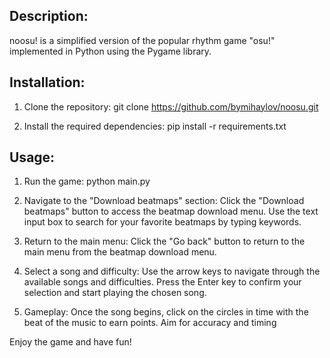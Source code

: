 Description:
------------
noosu! is a simplified version of the popular rhythm game "osu!" implemented in Python using the Pygame library.

Installation:
--------------
1. Clone the repository:
   git clone https://github.com/bymihaylov/noosu.git

2. Install the required dependencies:
   pip install -r requirements.txt

Usage:
------
1. Run the game:
   python main.py

2. Navigate to the "Download beatmaps" section:
   Click the "Download beatmaps" button to access the beatmap download menu.
   Use the text input box to search for your favorite beatmaps by typing keywords.

3. Return to the main menu:
  Click the "Go back" button to return to the main menu from the beatmap download menu.

4. Select a song and difficulty:
   Use the arrow keys to navigate through the available songs and difficulties.
   Press the Enter key to confirm your selection and start playing the chosen song.
   
5. Gameplay:
  Once the song begins, click on the circles in time with the beat of the music to earn points.
  Aim for accuracy and timing


Enjoy the game and have fun!

